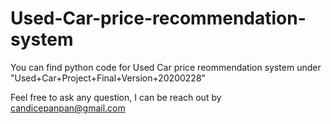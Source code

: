 # Used-Car-price-recommendation-system

You can find python code for Used Car price reommendation system under "Used+Car+Project+Final+Version+20200228"

Feel free to ask any question, I can be reach out by candicepanpan@gmail.com
